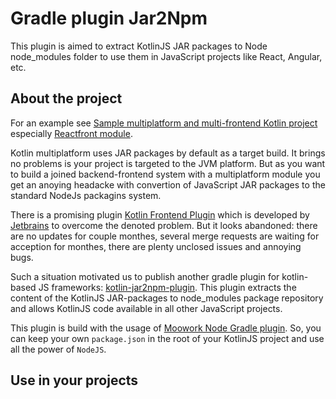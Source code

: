 # Gradle plugin Jar2Npm

This plugin is aimed to extract KotlinJS JAR packages to Node node_modules folder to use them in
JavaScript projects like React, Angular, etc.

## About the project

For an example see [Sample multiplatform and multi-frontend Kotlin project](https://github.com/svok/kotlin-multiplatform-sample)
especially [Reactfront module](https://github.com/svok/kotlin-multiplatform-sample/tree/master/proj-reactfront). 

Kotlin multiplatform uses JAR packages by default as a target build. It brings no problems is your project is targeted to 
the JVM platform. But as you want to build a joined backend-frontend system with a multiplatform module
you get an anoying headacke with convertion of JavaScript JAR packages to the standard NodeJs packagins system. 

There is a promising plugin [Kotlin Frontend Plugin](https://github.com/Kotlin/kotlin-frontend-plugin) which
is developed by [Jetbrains](https://www.jetbrains.com/) to overcome the denoted problem. But it looks abandoned: there 
are no updates for couple monthes, several merge requests are waiting for acception for monthes, there are plenty 
unclosed issues and annoying bugs.

Such a situation motivated us to publish another gradle plugin for kotlin-based 
JS frameworks: [kotlin-jar2npm-plugin](https://github.com/svok/kotlin-jar2npm-plugin).
This plugin extracts the content of the KotlinJS JAR-packages to node_modules package repository
and allows KotlinJS code available in all other JavaScript projects.

This plugin is build with the usage of [Moowork Node Gradle plugin](https://plugins.gradle.org/plugin/com.moowork.node).
So, you can keep your own `package.json` in the root of your KotlinJS project and use all the power of `NodeJS`.

## Use in your projects

```kotlin

```

